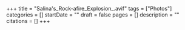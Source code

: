+++
title = "Salina's_Rock-afire_Explosion_.avif"
tags = ["Photos"]
categories = []
startDate = ""
draft = false
pages = []
description = ""
citations = []
+++

